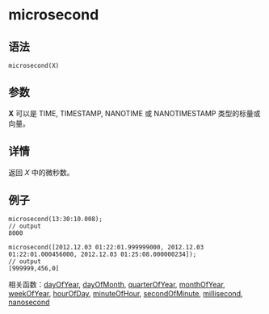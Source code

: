 # microsecond

## 语法

`microsecond(X)`

## 参数

**X** 可以是 TIME, TIMESTAMP, NANOTIME 或 NANOTIMESTAMP
类型的标量或向量。

## 详情

返回 *X* 中的微秒数。

## 例子

```
microsecond(13:30:10.008);
// output
8000

microsecond([2012.12.03 01:22:01.999999000, 2012.12.03 01:22:01.000456000, 2012.12.03 01:25:08.000000234]);
// output
[999999,456,0]
```

相关函数：[dayOfYear](../d/dayOfYear.html), [dayOfMonth](../d/dayOfMonth.html), [quarterOfYear](../q/quarterOfYear.html), [monthOfYear](monthOfYear.html), [weekOfYear](../w/weekOfYear.html), [hourOfDay](../h/hourOfDay.html), [minuteOfHour](minuteOfHour.html), [secondOfMinute](../s/secondOfMinute.html), [millisecond](millisecond.html), [nanosecond](../n/nanosecond.html)

